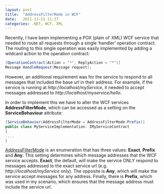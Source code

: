 ```yaml
---
layout: post
title:  "AddressFilterMode in WCF"
date:   2011-11-21 11:37
categories: .NET, WCF, XML
---
```

Recently, I have been implementing a POX (plain ol’ XML) WCF service that needed to route all requests through a single ‘handler’ operation contract. The routing to this single operation was easily implemented by adding a wildcard action to the operation contract:

```csharp
[OperationContract(Action = "*", ReplyAction = "*")]       
Message HandleRequest(Message request);
```

However, an additional requirement was for the service to respond to all messages that included the base url in their address.  For example, if the service is running at _http://localhost/myService_, it needed to accept messages addressed to _http://localhost/myservice/hello_.

In order to implement this we have to alter the WCF services **AddressFilterMode**, which can be accessed as a setting on the **ServiceBehaviour** attribute:

```csharp
[ServiceBehavior(AddressFilterMode = AddressFilterMode.Prefix)]
public class MyServiceImplementation: IMyServiceContract
{
....
}
```

[AddressFilterMode](http://msdn.microsoft.com/en-us/library/system.servicemodel.addressfiltermode.aspx) is an enumeration that has three values: **Exact**, **Prefix** and **Any**.  This setting determines which message addresses that the WCF service accepts. **Exact**, the default, will make the service ONLY respond to messages addressed to the exact service url (e.g. _http://localhost/myService_ only).  The opposite is **Any**, which will make the service accept messages for any address.  Finally, there is **Prefix**, which was used in my scenario, which ensures that the message address must include the service url.